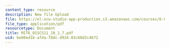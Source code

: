 ```yaml
---
content_type: resource
description: New file Upload
file: https://ol-ocw-studio-app-production.s3.amazonaws.com/courses/6-01sc-introduction-to-electrical-engineering-and-computer-science-i-spring-2011/be00ed1bafdaf8dcd92483c60d2c4672_MIT6_01SCS11_10_1_7.pdf
file_type: application/pdf
resourcetype: Document
title: MIT6_01SCS11_10_1_7.pdf
uid: be00ed1b-afda-f8dc-d924-83c60d2c4672
---
```

